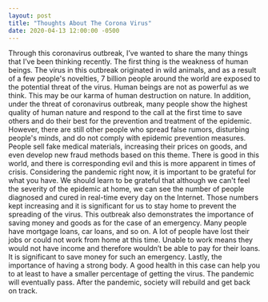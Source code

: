 ```yaml
---
layout: post
title: "Thoughts About The Corona Virus"
date: 2020-04-13 12:00:00 -0500
---
```


Through this coronavirus outbreak, I’ve wanted to share the many things that I’ve been thinking recently. The first thing is the weakness of human beings. The virus in this outbreak originated in wild animals, and as a result of a few people's novelties, 7 billion people around the world are exposed to the potential threat of the virus. Human beings are not as powerful as we think. This may be our karma of human destruction on nature. In addition, under the threat of coronavirus outbreak, many people show the highest quality of human nature and respond to the call at the first time to save others and do their best for the prevention and treatment of the epidemic. However, there are still other people who spread false rumors, disturbing people's minds, and do not comply with epidemic prevention measures. People sell fake medical materials, increasing their prices on goods, and even develop new fraud methods based on this theme. There is good in this world, and there is corresponding evil and this is more apparent in times of crisis. Considering the pandemic right now, it is important to be grateful for what you have. We should learn to be grateful that although we can't feel the severity of the epidemic at home, we can see the number of people diagnosed and cured in real-time every day on the Internet. Those numbers kept increasing and it is significant for us to stay home to prevent the spreading of the virus. This outbreak also demonstrates the importance of saving money and goods as for the case of an emergency. Many people have mortgage loans, car loans, and so on. A lot of people have lost their jobs or could not work from home at this time. Unable to work means they would not have income and therefore wouldn’t be able to pay for their loans. It is significant to save money for such an emergency. Lastly, the importance of having a strong body. A good health in this case can help you to at least to have a smaller percentage of getting the virus. The pandemic will eventually pass. After the pandemic, society will rebuild and get back on track.

